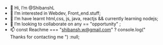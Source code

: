 - 👋 Hi, I’m @ShibanshL
- 👀 I’m interested in Webdev, Front_end.stuff;
- 🌱 I’m have learnt html,css, js, java, reactjs && currently learning nodejs;
- 💞️ I’m looking to collaborate on any == "opportunity" ; 
- 📫 const Reachme === "shibansh.w@gmail.com" ? console.log(" Thanks for contacting me ") :null;

<!---
ShibanshL/ShibanshL is a ✨ special ✨ repository because its `README.md` (this file) appears on your GitHub profile.
You can click the Preview link to take a look at your changes.
--->
